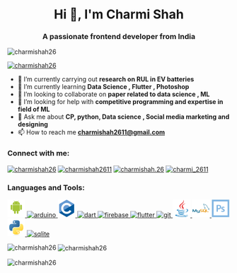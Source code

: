 <h1 align="center">Hi 👋, I'm Charmi Shah</h1>
<h3 align="center">A passionate frontend developer from India</h3>

<p align="left"> <img src="https://komarev.com/ghpvc/?username=charmishah26&label=Profile%20views&color=0e75b6&style=flat" alt="charmishah26" /> </p>

<p align="left"> <a href="https://twitter.com/charmishah26" target="blank"><img src="https://img.shields.io/twitter/follow/charmishah26?logo=twitter&style=for-the-badge" alt="charmishah26" /></a> </p>

- 🔭 I’m currently carrying out **research on RUL in EV batteries**
- 🌱 I’m currently learning **Data Science , Flutter , Photoshop**
- 👯 I’m looking to collaborate on **paper related to data science , ML**
- 🤝 I’m looking for help with **competitive programming and expertise in field of ML**
- 💬 Ask me about **CP, python, Data science , Social media marketing and designing**
- 📫 How to reach me **charmishah2611@gmail.com**

<h3 align="left">Connect with me:</h3>
<p align="left">
<a href="https://twitter.com/charmishah26" target="blank"><img align="center" src="https://raw.githubusercontent.com/rahuldkjain/github-profile-readme-generator/master/src/images/icons/Social/twitter.svg" alt="charmishah26" height="30" width="40" /></a>
<a href="https://linkedin.com/in/charmishah2611" target="blank"><img align="center" src="https://raw.githubusercontent.com/rahuldkjain/github-profile-readme-generator/master/src/images/icons/Social/linked-in-alt.svg" alt="charmishah2611" height="30" width="40" /></a>
<a href="https://instagram.com/charmishah.26" target="blank"><img align="center" src="https://raw.githubusercontent.com/rahuldkjain/github-profile-readme-generator/master/src/images/icons/Social/instagram.svg" alt="charmishah.26" height="30" width="40" /></a>
<a href="https://www.codechef.com/users/charmi_2611" target="blank"><img align="center" src="https://cdn.jsdelivr.net/npm/simple-icons@3.1.0/icons/codechef.svg" alt="charmi_2611" height="30" width="40" /></a>
</p>

<h3 align="left">Languages and Tools:</h3>
<p align="left"> <a href="https://developer.android.com" target="_blank"> <img src="https://raw.githubusercontent.com/devicons/devicon/master/icons/android/android-original-wordmark.svg" alt="android" width="40" height="40"/> </a> <a href="https://www.arduino.cc/" target="_blank"> <img src="https://cdn.worldvectorlogo.com/logos/arduino-1.svg" alt="arduino" width="40" height="40"/> </a> <a href="https://www.cprogramming.com/" target="_blank"> <img src="https://raw.githubusercontent.com/devicons/devicon/master/icons/c/c-original.svg" alt="c" width="40" height="40"/> </a> <a href="https://dart.dev" target="_blank"> <img src="https://www.vectorlogo.zone/logos/dartlang/dartlang-icon.svg" alt="dart" width="40" height="40"/> </a> <a href="https://firebase.google.com/" target="_blank"> <img src="https://www.vectorlogo.zone/logos/firebase/firebase-icon.svg" alt="firebase" width="40" height="40"/> </a> <a href="https://flutter.dev" target="_blank"> <img src="https://www.vectorlogo.zone/logos/flutterio/flutterio-icon.svg" alt="flutter" width="40" height="40"/> </a> <a href="https://git-scm.com/" target="_blank"> <img src="https://www.vectorlogo.zone/logos/git-scm/git-scm-icon.svg" alt="git" width="40" height="40"/> </a> <a href="https://www.java.com" target="_blank"> <img src="https://raw.githubusercontent.com/devicons/devicon/master/icons/java/java-original.svg" alt="java" width="40" height="40"/> </a> <a href="https://www.mysql.com/" target="_blank"> <img src="https://raw.githubusercontent.com/devicons/devicon/master/icons/mysql/mysql-original-wordmark.svg" alt="mysql" width="40" height="40"/> </a> <a href="https://www.photoshop.com/en" target="_blank"> <img src="https://raw.githubusercontent.com/devicons/devicon/master/icons/photoshop/photoshop-line.svg" alt="photoshop" width="40" height="40"/> </a> <a href="https://www.python.org" target="_blank"> <img src="https://raw.githubusercontent.com/devicons/devicon/master/icons/python/python-original.svg" alt="python" width="40" height="40"/> </a> <a href="https://www.sqlite.org/" target="_blank"> <img src="https://www.vectorlogo.zone/logos/sqlite/sqlite-icon.svg" alt="sqlite" width="40" height="40"/> </a> </p>

<p><img align="left" src="https://github-readme-stats.vercel.app/api/top-langs?username=charmishah26&show_icons=true&locale=en&layout=compact" alt="charmishah26" /></p>

<p>&nbsp;<img align="center" src="https://github-readme-stats.vercel.app/api?username=charmishah26&show_icons=true&locale=en" alt="charmishah26" /></p>

<p><img align="center" src="https://github-readme-streak-stats.herokuapp.com/?user=charmishah26&" alt="charmishah26" /></p>

